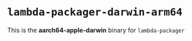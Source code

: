 # `lambda-packager-darwin-arm64`

This is the **aarch64-apple-darwin** binary for `lambda-packager`
